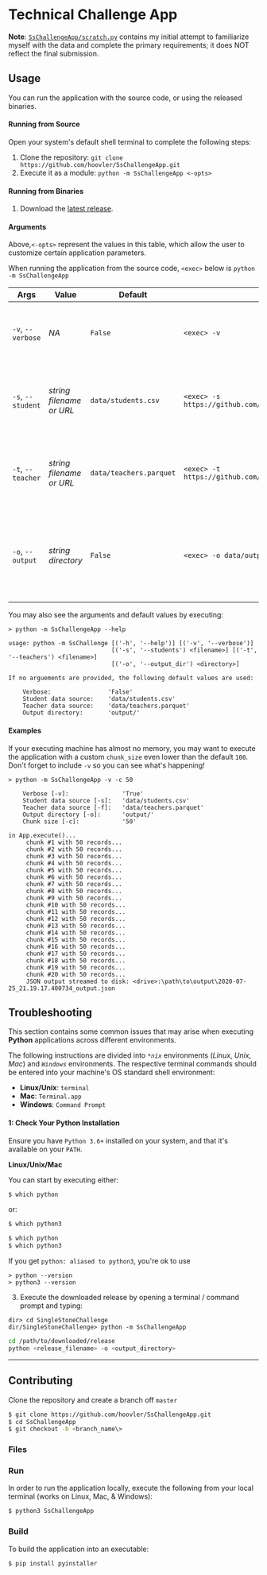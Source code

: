 # Technical Challenge App

**Note**: [`SsChallengeApp/scratch.py`](https://github.com/hoovler/SsChallengeApp/blob/master/SsChallengeApp/scratch.py) contains my initial attempt to familiarize myself with the data and complete the primary requirements; it does NOT reflect the final submission.

## Usage

You can run the application with the source code, or using the released binaries.

#### Running from Source

Open your system's default shell terminal to complete the following steps:

1. Clone the repository: `git clone https://github.com/hoovler/SsChallengeApp.git`
2. Execute it as a module: `python -m SsChallengeApp <-opts>`

#### Running from Binaries

1. Download the [latest release](https://github.com/hoovler/SsChallengeApp/releases).

#### Arguments

Above,`<-opts>` represent the values in this table, which allow the user to customize certain application parameters.

When running the application from the source code, `<exec>` below is `python -m SsChallengeApp`

| Args | Value | Default | Example | Description |
| ---- | ----- | ------- | ------- | ----------- |
| `-v`, `--verbose` | _NA_ | `False` | `<exec> -v` | Verbosity: if present, print debug logging to the console. |
| `-s`, `--student` | _string filename or URL_ | `data/students.csv` | `<exec> -s https://github.com/singlestone/data_python_exercise/raw/master/data_engineer/students.csv` | Student data source; may use local file or remote URL. |
| `-t`, `--teacher` | _string filename or URL_ | `data/teachers.parquet` | `<exec> -t https://github.com/singlestone/data_python_exercise/raw/master/data_engineer/teachers.parquet` | Teacher data source; may use local file or remote URL. |
| `-o`, `--output` | _string directory_ | `False` | `<exec> -o data/output` | Fully-qualified, local (relative OR absolute) directory for the JSON output.  |

You may also see the arguments and default values by executing:

```batch
> python -m SsChallengeApp --help

usage: python -m SsChallenge [('-h', '--help')] [('-v', '--verbose')]
                             [('-s', '--students') <filename>] [('-t', '--teachers') <filename>]
                             [('-o', '--output_dir') <directory>]

If no arguements are provided, the following default values are used:

    Verbose:                'False'
    Student data source:    'data/students.csv'
    Teacher data source:    'data/teachers.parquet'
    Output directory:       'output/'
```

#### Examples

If your executing machine has almost no memory, you may want to execute the application with a custom `chunk_size` even lower than the default `100`.  Don't forget to include `-v` so you can see what's happening!

```batch
> python -m SsChallengeApp -v -c 50

    Verbose [-v]:               'True'
    Student data source [-s]:   'data/students.csv'
    Teacher data source [-f]:   'data/teachers.parquet'
    Output directory [-o]:      'output/'
    Chunk size [-c]:            '50'

in App.execute()...
     chunk #1 with 50 records...
     chunk #2 with 50 records...
     chunk #3 with 50 records...
     chunk #4 with 50 records...
     chunk #5 with 50 records...
     chunk #6 with 50 records...
     chunk #7 with 50 records...
     chunk #8 with 50 records...
     chunk #9 with 50 records...
     chunk #10 with 50 records...
     chunk #11 with 50 records...
     chunk #12 with 50 records...
     chunk #13 with 50 records...
     chunk #14 with 50 records...
     chunk #15 with 50 records...
     chunk #16 with 50 records...
     chunk #17 with 50 records...
     chunk #18 with 50 records...
     chunk #19 with 50 records...
     chunk #20 with 50 records...
     JSON output streamed to disk: <drive>:\path\to\output\2020-07-25_21.19.17.400734_output.json
```

## Troubleshooting

This section contains some common issues that may arise when executing **Python** applications across different environments.

The following instructions are divided into _`*nix`_ environments (_Linux_, _Unix_, _Mac_) and _`Windows`_ environments. 
The respective terminal commands should be entered into your machine's OS standard shell environment:
* **Linux/Unix**: `terminal`
* **Mac**: `Terminal.app`
* **Windows**: `Command Prompt`


####  1: Check Your Python Installation

Ensure you have `Python 3.6+` installed on your system, and that it's available on your `PATH`.  

**Linux/Unix/Mac**

You can start by executing either:
```bash
$ which python
```


or:

```bash
$ which python3
```

```bash
$ which python
$ which python3
```
If you get `python: aliased to python3`, you're ok to use 

``` 
> python --version
> python3 --version 
```

3. Execute the downloaded release by opening a terminal / command prompt and typing:

```shell
dir> cd SingleStoneChallenge
dir/SingleStoneChallenge> python -m SsChallengeApp
```




```bash
cd /path/to/downloaded/release
python <release_filename> -o <output_directory>
```

---

## Contributing

Clone the repository and create a branch off `master`

```bash
$ git clone https://github.com/hoovler/SsChallengeApp.git
$ cd SsChallengeApp
$ git checkout -b <branch_name\>
```

### Files



### Run

In order to run the application locally, execute the following from your local terminal (works on Linux, Mac, & Windows):

```bash
$ python3 SsChallengeApp
```

### Build

To build the application into an executable:

```bash
$ pip install pyinstaller
```